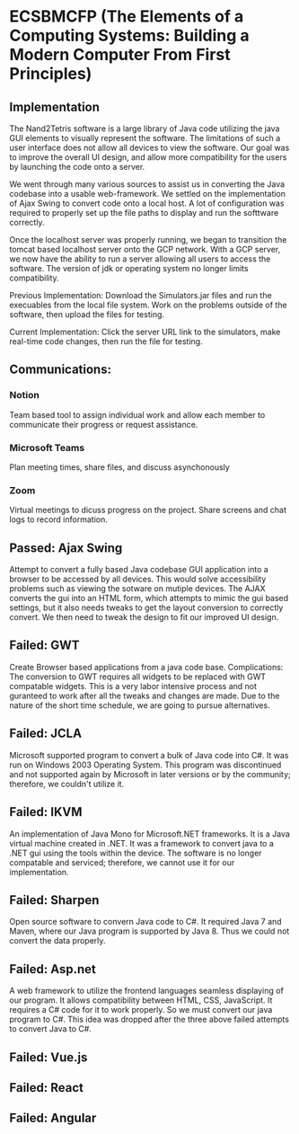 # ECSBMCFP (The Elements of a Computing Systems: Building a Modern Computer From First Principles)


## Implementation
The Nand2Tetris software is a large library of Java code utilizing the java GUI elements to visually represent the software. The limitations of such a user interface does not allow all devices to view the software. Our goal was to improve the overall UI design, and allow more compatibility for the users by launching the code onto a server.

We went through many various sources to assist us in converting the Java codebase into a usable web-framework. We settled on the implementation of Ajax Swing to convert code onto a local host. A lot of configuration was required to properly set up the file paths to display and run the softtware correctly.

Once the localhost server was properly running, we began to transition the tomcat based localhost server onto the GCP network. With a GCP server, we now have the ability to run a server allowing all users to access the software. The version of jdk or operating system no longer limits compatibility.

Previous Implementation: Download the Simulators.jar files and run the execuables from the local file system. Work on the problems outside of the software, then upload the files for testing.

Current Implementation: Click the server URL link to the simulators, make real-time code changes, then run the file for testing. 


## Communications:
### Notion
Team based tool to assign individual work and allow each member to communicate their progress or request assistance.

### Microsoft Teams
Plan meeting times, share files, and discuss asynchonously

### Zoom
Virtual meetings to dicuss progress on the project. Share screens and chat logs to record information.

## Passed: Ajax Swing
Attempt to convert a fully based Java codebase GUI application into a browser to be accessed by all devices. This would solve accessibility problems such as viewing the sotware on mutiple devices. The AJAX converts the gui into an HTML form, which attempts to mimic the gui based settings, but it also needs tweaks to get the layout conversion to correctly convert. We then need to tweak the design to fit our improved UI design.

## Failed: GWT
Create Browser based applications from a java code base.
Complications: The conversion to GWT requires all widgets to be replaced with GWT compatable widgets. This is a very labor intensive process and not guranteed to work after all the tweaks and changes are made. Due to the nature of the short time schedule, we are going to pursue alternatives.

## Failed: JCLA
Microsoft supported program to convert a bulk of Java code into C#. It was run on Windows 2003 Operating System. This program was discontinued and not supported again by Microsoft in later versions or by the community; therefore, we couldn't utilize it.

## Failed: IKVM
An implementation of Java Mono for Microsoft.NET frameworks. It is a Java virtual machine created in .NET. It was a framework to convert java to a .NET gui using the tools within the device. The software is no longer compatable and serviced; therefore, we cannot use it for our implementation.

## Failed: Sharpen
Open source software to convern Java code to C#. It required Java 7 and Maven, where our Java program is supported by Java 8. Thus we could not convert the data properly.

## Failed: Asp.net
A web framework to utilize the frontend languages seamless displaying of our program. It allows compatibility between HTML, CSS, JavaScript. It requires a C# code for it to work properly. So we must convert our java program to C#. This idea was dropped after the three above failed attempts to convert Java to C#.

## Failed: Vue.js
## Failed: React
## Failed: Angular

